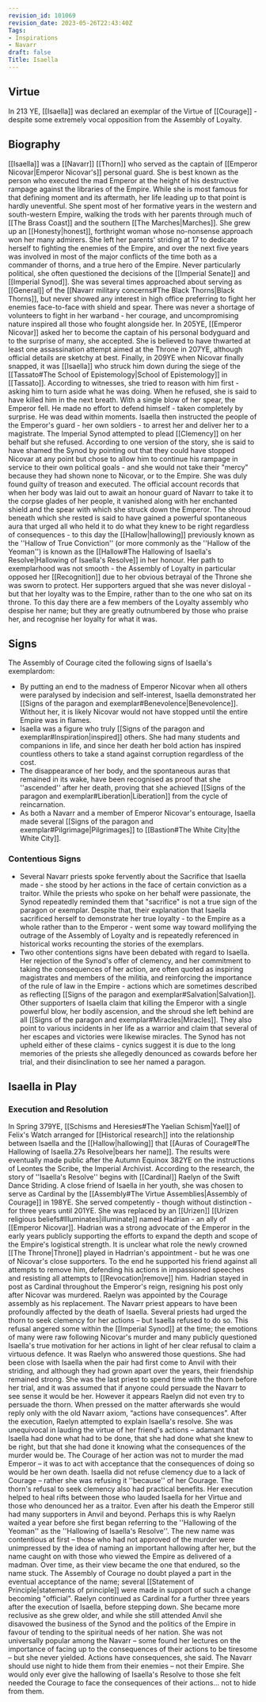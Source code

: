 ```yaml
---
revision_id: 101069
revision_date: 2023-05-26T22:43:40Z
Tags:
- Inspirations
- Navarr
draft: false
Title: Isaella
---
```

## Virtue
In 213 YE, [[Isaella]] was declared an exemplar of the Virtue of [[Courage]] - despite some extremely vocal opposition from the Assembly of Loyalty.
## Biography
[[Isaella]] was a [[Navarr]] [[Thorn]] who served as the captain of [[Emperor Nicovar|Emperor Nicovar's]] personal guard. She is best known as the person who executed the mad Emperor at the height of his destructive rampage against the libraries of the Empire.
While she is most famous for that defining moment and its aftermath, her life leading up to that point is hardly uneventful. She spent most of her formative years in the western and south-western Empire, walking the trods with her parents through much of [[The Brass Coast]] and the southern [[The Marches|Marches]]. She grew up an [[Honesty|honest]], forthright woman whose no-nonsense approach won her many admirers. She left her parents' striding at 17 to dedicate herself to fighting the enemies of the Empire, and over the next five years was involved in most of the major conflicts of the time both as a commander of thorns, and a true hero of the Empire.
Never particularly political, she often questioned the decisions of the [[Imperial Senate]] and [[Imperial Synod]]. She was several times approached about serving as [[General]] of the [[Navarr military concerns#The Black Thorns|Black Thorns]], but never showed any interest in high office preferring to fight her enemies face-to-face with shield and spear. There was never a shortage of volunteers to fight in her warband - her courage, and uncompromising nature inspired all those who fought alongside her.
In 205YE, [[Emperor Nicovar]] asked her to become the captain of his personal bodyguard and to the surprise of many, she accepted. She is believed to have thwarted at least one assassination attempt aimed at the Throne in 207YE, although official details are sketchy at best. Finally, in 209YE when Nicovar finally snapped, it was [[Isaella]] who struck him down during the siege of the [[Tassato#The School of Epistemology|School of Epistemology]] in [[Tassato]]. According to witnesses, she tried to reason with him first - asking him to turn aside what he was doing. When he refused, she is said to have killed him in the next breath. With a single blow of her spear, the Emperor fell. He made no effort to defend himself - taken completely by surprise. He was dead within moments.
Isaella then instructed the people of the Emperor's guard - her own soldiers - to arrest her and deliver her to a magistrate. The Imperial Synod attempted to plead [[Clemency]] on her behalf but she refused. According to one version of the story, she is said to have shamed the Synod by pointing out that they could have stopped Nicovar at any point but chose to allow him to continue his rampage in service to their own political goals - and she would not take their "mercy" because they had shown none to Nicovar, or to the Empire. She was duly found guilty of treason and executed. 
The official account records that when her body was laid out to await an honour guard of Navarr to take it to the corpse glades of her people, it vanished along with her enchanted shield and the spear with which she struck down the Emperor. The shroud beneath which she rested is said to have gained a powerful spontaneous aura that urged all who held it to do what they knew to be right regardless of consequences - to this day the [[Hallow|hallowing]] previously known as the ''Hallow of True Conviction'' (or more commonly as the ''Hallow of the Yeoman'') is known as the [[Hallow#The Hallowing of Isaella's Resolve|Hallowing of Isaella's Resolve]] in her honour.
Her path to exemplarhood was not smooth - the Assembly of Loyalty in particular opposed her [[Recognition]] due to her obvious betrayal of the Throne she was sworn to protect. Her supporters argued that she was never disloyal - but that her loyalty was to the Empire, rather than to the one who sat on its throne. To this day there are a few members of the Loyalty assembly who despise her name; but they are greatly outnumbered by those who praise her, and recognise her loyalty for what it was.
## Signs
The Assembly of Courage cited the following signs of Isaella's exemplardom:
* By putting an end to the madness of Emperor Nicovar when all others were paralysed by indecision and self-interest, Isaella demonstrated her [[Signs of the paragon and exemplar#Benevolence|Benevolence]]. Without her, it is likely Nicovar would not have stopped until the entire Empire was in flames.
* Isaella was a figure who truly [[Signs of the paragon and exemplar#Inspiration|inspired]] others. She had many students and companions in life, and since her death her bold action has inspired countless others to take a stand against corruption regardless of the cost.
* The disappearance of her body, and the spontaneous auras that remained in its wake, have been recognised as proof that she ''ascended'' after her death, proving that she achieved  [[Signs of the paragon and exemplar#Liberation|Liberation]] from the cycle of reincarnation.
* As both a Navarr and a member of Emperor Nicovar's entourage, Isaella made several [[Signs of the paragon and exemplar#Pilgrimage|Pilgrimages]] to [[Bastion#The White City|the White City]].
### Contentious Signs
* Several Navarr priests spoke fervently about the Sacrifice that Isaella made - she stood by her actions in the face of certain conviction as a traitor. While the priests who spoke on her behalf were passionate, the Synod repeatedly reminded them that "sacrifice" is not a true sign of the paragon or exemplar. Despite that, their explanation that Isaella sacrificed herself to demonstrate her true loyalty - to the Empire as a whole rather than to the Emperor - went some way toward mollifying the outrage of the Assembly of Loyalty and is repeatedly referenced in historical works recounting the stories of the exemplars.
* Two other contentions signs have been debated with regard to Isaella. Her rejection of the Synod's offer of clemency, and her commitment to taking the consequences of her action, are often quoted as inspiring magistrates and members of the militia, and reinforcing the importance of the rule of law in the Empire - actions which are sometimes described as reflecting [[Signs of the paragon and exemplar#Salvation|Salvation]]. Other supporters of Isaella claim that killing the Emperor with a single powerful blow, her bodily ascension, and the shroud she left behind are all [[Signs of the paragon and exemplar#Miracles|Miracles]]. They also point to various incidents in her life as a warrior and claim that several of her escapes and victories were likewise miracles. The Synod has not upheld either of these claims - cynics suggest it is due to the long memories of the priests she allegedly denounced as cowards before her trial, and their disinclination to see her named a paragon.
## Isaella in Play
### Execution and Resolution
In Spring 379YE, [[Schisms and Heresies#The Yaelian Schism|Yael]] of Felix's Watch arranged for [[Historical research]] into the relationship between Isaella and the [[Hallow|hallowing]] that [[Auras of Courage#The Hallowing of Isaella.27s Resolve|bears her name]]. The results were eventually made public after the Autumn Equinox 382YE on the instructions of Leontes the Scribe, the Imperial Archivist.
According to the research, the story of ''Isaella's Resolve'' begins with [[Cardinal]] Raelyn of the Swift Dance Striding. A close friend of Isaella in her youth, she was chosen to serve as Cardinal by the [[Assembly#The Virtue Assemblies|Assembly of Courage]] in 198YE. She served competently - though without distinction - for three years until 201YE. She was replaced by an  [[Urizen]] [[Urizen religious beliefs#Illuminates|illuminate]] named Hadrian - an ally of [[Emperor Nicovar]]. Hadrian was a strong advocate of the Emperor in the early years publicly supporting the efforts to expand the depth and scope of the Empire's logistical strength. It is unclear what role the newly crowned [[The Throne|Throne]] played in Hadrrian's appointment - but he was one of Nicovar's close supporters. To the end he supported his friend against all attempts to remove him, defending his actions in impassioned speeches and resisting all attempts to [[Revocation|remove]] him. Hadrian stayed in post as Cardinal throughout the Emperor's reign, resigning his post only after Nicovar was murdered. Raelyn was appointed by the Courage assembly as his replacement.
The Navarr priest appears to have been profoundly affected by the death of Isaella. Several priests had urged the thorn to seek clemency for her actions – but Isaella refused to do so. This refusal angered some within the [[Imperial Synod]] at the time; the emotions of many were raw following Nicovar's murder and many publicly questioned Isaella's true motivation for her actions in light of her clear refusal to claim a virtuous defence.
It was Raelyn who answered those questions. She had been close with Isaella when the pair had first come to Anvil with their striding, and although they had grown apart over the years, their friendship remained strong. She was the last priest to spend time with the thorn before her trial, and it was assumed that if anyone could persuade the Navarr to see sense it would be her. However it appears Raelyn did not even try to persuade the thorn. When pressed on the matter afterwards she would reply only with the old Navarr axiom, “actions have consequences”.
After the execution, Raelyn attempted to explain Isaella's resolve. She was unequivocal in lauding the virtue of her friend's actions – adamant that Isaella had done what had to be done, that she had done what she knew to be right, but that she had done it knowing what the consequences of the murder would be. The Courage of her action was not to murder the mad Emperor – it was to act with acceptance that the consequences of doing so would be her own death. Isaella did not refuse clemency due to a lack of Courage – rather she was refusing it ''because'' of her Courage.
The thorn's refusal to seek clemency also had practical benefits. Her execution helped to heal rifts between those who lauded Isaella for her Virtue and those who denounced her as a traitor. Even after his death the Emperor still had many supporters in Anvil and beyond.
Perhaps this is why Raelyn waited a year before she first began referring to the ''Hallowing of the Yeoman'' as the ''Hallowing of Isaella's Resolve''. The new name was contentious at first – those who had not approved of the murder were unimpressed by the idea of naming an important hallowing after her, but the name caught on with those who viewed the Empire as delivered of a madman. Over time, as their view became the one that endured, so the name stuck. The Assembly of Courage no doubt played a part in the eventual acceptance of the name; several [[Statement of Principle|statements of principle]] were made in support of such a change becoming "official".
Raelyn continued as Cardinal for a further three years after the execution of Isaella, before stepping down. She became more reclusive as she grew older, and while she still attended Anvil she disavowed the business of the Synod and the politics of the Empire in favour of tending to the spiritual needs of her nation. She was not universally popular among the Navarr – some found her lectures on the importance of facing up to the consequences of their actions to be tiresome – but she never yielded. Actions have consequences, she said. The Navarr should use night to hide them from their enemies – not their Empire. She would only ever give the hallowing of Isaella's Resolve to those she felt needed the Courage to face the consequences of their actions... not to hide from them.